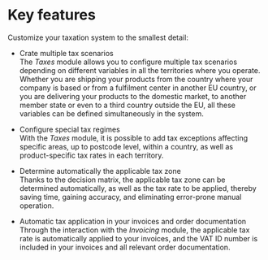 # Key features

Customize your taxation system to the smallest detail:

- Crate multiple tax scenarios  
The *Taxes* module allows you to configure multiple tax scenarios depending on different variables in all the territories where you operate. Whether you are shipping your products from the country where your company is based or from a fulfilment center in another EU country, or you are delivering your products to the domestic market, to another member state or even to a third country outside the EU, all these variables can be defined simultaneously in the system.

- Configure special tax regimes  
With the *Taxes* module, it is possible to add tax exceptions affecting specific areas, up to postcode level, within a country, as well as product-specific tax rates in each territory.

- Determine automatically the applicable tax zone    
Thanks to the decision matrix, the applicable tax zone can be determined automatically, as well as the tax rate to be applied, thereby saving time, gaining accuracy, and eliminating error-prone manual operation.

- Automatic tax application in your invoices and order documentation  
Through the interaction with the *Invoicing* module, the applicable tax rate is automatically applied to your invoices, and the VAT ID number is included in your invoices and all relevant order documentation.



[comment]: <> (Work in progress - to be checked!)
